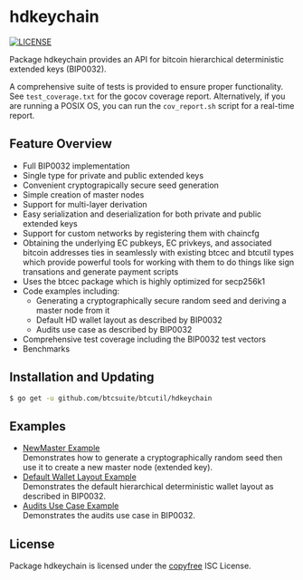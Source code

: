 hdkeychain
==========

[![LICENSE](https://img.shields.io/badge/license-ISC-blue.svg)](LICENSE) 

Package hdkeychain provides an API for bitcoin hierarchical deterministic
extended keys (BIP0032).

A comprehensive suite of tests is provided to ensure proper functionality.  See
`test_coverage.txt` for the gocov coverage report.  Alternatively, if you are
running a POSIX OS, you can run the `cov_report.sh` script for a real-time
report.

## Feature Overview

- Full BIP0032 implementation
- Single type for private and public extended keys
- Convenient cryptograpically secure seed generation
- Simple creation of master nodes
- Support for multi-layer derivation
- Easy serialization and deserialization for both private and public extended
  keys
- Support for custom networks by registering them with chaincfg
- Obtaining the underlying EC pubkeys, EC privkeys, and associated bitcoin
  addresses ties in seamlessly with existing btcec and btcutil types which
  provide powerful tools for working with them to do things like sign
  transations and generate payment scripts
- Uses the btcec package which is highly optimized for secp256k1
- Code examples including:
  - Generating a cryptographically secure random seed and deriving a
    master node from it
  - Default HD wallet layout as described by BIP0032
  - Audits use case as described by BIP0032
- Comprehensive test coverage including the BIP0032 test vectors
- Benchmarks

## Installation and Updating

```bash
$ go get -u github.com/btcsuite/btcutil/hdkeychain
```

## Examples

* [NewMaster Example](http://godoc.org/github.com/btcsuite/btcutil/hdkeychain#example-NewMaster)  
  Demonstrates how to generate a cryptographically random seed then use it to
  create a new master node (extended key).
* [Default Wallet Layout Example](http://godoc.org/github.com/btcsuite/btcutil/hdkeychain#example-package--DefaultWalletLayout)  
  Demonstrates the default hierarchical deterministic wallet layout as described
  in BIP0032.
* [Audits Use Case Example](http://godoc.org/github.com/btcsuite/btcutil/hdkeychain#example-package--Audits)  
  Demonstrates the audits use case in BIP0032.

## License

Package hdkeychain is licensed under the [copyfree](http://copyfree.org) ISC
License.
